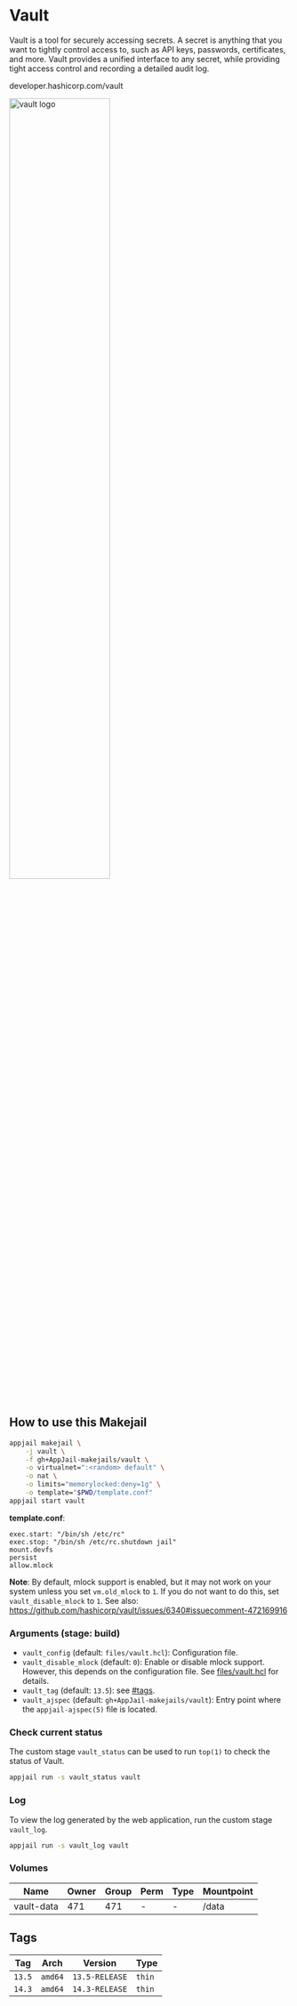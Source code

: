 # Vault

Vault is a tool for securely accessing secrets. A secret is anything that you want to tightly control access to, such as API keys, passwords, certificates, and more. Vault provides a unified interface to any secret, while providing tight access control and recording a detailed audit log.

developer.hashicorp.com/vault

<img src="https://www.hashicorp.com/_next/static/media/vault_on-dark.97792f64.svg" alt="vault logo" width="60%" height="auto">

## How to use this Makejail

```sh
appjail makejail \
    -j vault \
    -f gh+AppJail-makejails/vault \
    -o virtualnet=":<random> default" \
    -o nat \
    -o limits="memorylocked:deny=1g" \
    -o template="$PWD/template.conf"
appjail start vault
```

**template.conf**:

```
exec.start: "/bin/sh /etc/rc"
exec.stop: "/bin/sh /etc/rc.shutdown jail"
mount.devfs
persist
allow.mlock
```

**Note**: By default, mlock support is enabled, but it may not work on your system unless you set `vm.old_mlock` to `1`. If you do not want to do this, set `vault_disable_mlock` to `1`. See also: https://github.com/hashicorp/vault/issues/6340#issuecomment-472169916

### Arguments (stage: build)

* `vault_config` (default: `files/vault.hcl`): Configuration file.
* `vault_disable_mlock` (default: `0`): Enable or disable mlock support. However, this depends on the configuration file. See [files/vault.hcl](files/vault.hcl) for details.
* `vault_tag` (default: `13.5`): see [#tags](#tags).
* `vault_ajspec` (default: `gh+AppJail-makejails/vault`): Entry point where the `appjail-ajspec(5)` file is located.

### Check current status

The custom stage `vault_status` can be used to run `top(1)` to check the status of Vault.

```sh
appjail run -s vault_status vault
```

### Log

To view the log generated by the web application, run the custom stage `vault_log`.

```sh
appjail run -s vault_log vault
```

### Volumes

| Name       | Owner | Group | Perm | Type | Mountpoint |
| ---------- | ----- | ----- | ---- | ---- | ---------- |
| vault-data | 471   | 471   |  -   |  -   | /data      |

## Tags

| Tag        | Arch     | Version            | Type   |
| ---------- | -------- | ------------------ | ------ |
| `13.5` | `amd64`  | `13.5-RELEASE` | `thin` |
| `14.3` | `amd64`  | `14.3-RELEASE` | `thin` |
